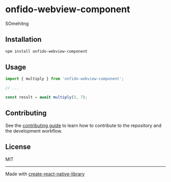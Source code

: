 # onfido-webview-component

SOmehitng

## Installation

```sh
npm install onfido-webview-component
```

## Usage

```js
import { multiply } from 'onfido-webview-component';

// ...

const result = await multiply(3, 7);
```

## Contributing

See the [contributing guide](CONTRIBUTING.md) to learn how to contribute to the repository and the development workflow.

## License

MIT

---

Made with [create-react-native-library](https://github.com/callstack/react-native-builder-bob)
